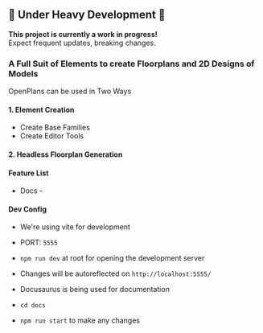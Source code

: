 ## 🚧 Under Heavy Development 🚧  

**This project is currently a work in progress!**  
Expect frequent updates, breaking changes. 

### A Full Suit of Elements to create Floorplans and 2D Designs of Models

OpenPlans can be used in Two Ways
#### 1. Element Creation
- Create Base Families
- Create Editor Tools

#### 2. Headless Floorplan Generation

#### Feature List
- Docs - 


#### Dev Config
- We're using vite for development
- PORT: `5555`
- `npm run dev` at root for opening the development server
- Changes will be autoreflected on `http://localhost:5555/`

- Docusaurus is being used for documentation
- `cd docs`
- `npm run start` to make any changes

